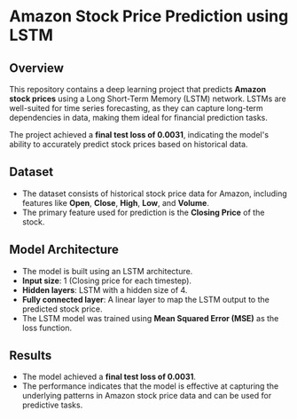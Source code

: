 # Amazon Stock Price Prediction using LSTM

## Overview

This repository contains a deep learning project that predicts **Amazon stock prices** using a Long Short-Term Memory (LSTM) network. LSTMs are well-suited for time series forecasting, as they can capture long-term dependencies in data, making them ideal for financial prediction tasks.

The project achieved a **final test loss of 0.0031**, indicating the model's ability to accurately predict stock prices based on historical data.

## Dataset

- The dataset consists of historical stock price data for Amazon, including features like **Open**, **Close**, **High**, **Low**, and **Volume**.
- The primary feature used for prediction is the **Closing Price** of the stock.

## Model Architecture

- The model is built using an LSTM architecture.
- **Input size**: 1 (Closing price for each timestep).
- **Hidden layers**: LSTM with a hidden size of 4.
- **Fully connected layer**: A linear layer to map the LSTM output to the predicted stock price.
- The LSTM model was trained using **Mean Squared Error (MSE)** as the loss function.

## Results

- The model achieved a **final test loss of 0.0031**.
- The performance indicates that the model is effective at capturing the underlying patterns in Amazon stock price data and can be used for predictive tasks.
